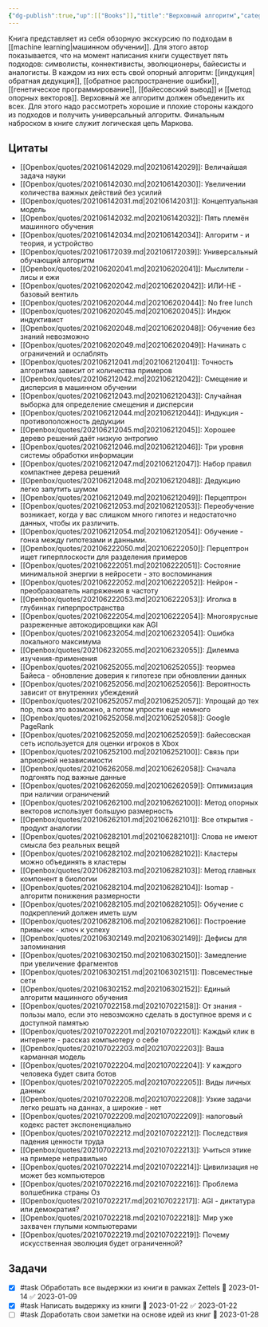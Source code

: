 ```yaml
---
{"dg-publish":true,"up":[["Books"]],"title":"Верховный алгоритм","category":"book","status":"Completed","tags":["books"],"rating:":4,"date":"2021-06-04T11:04:22+04:00","modified_at":"2023-01-28T20:00:14+04:00","permalink":"/refs/verhovnyj-algoritm/","dgPassFrontmatter":true}
---
```





Книга представляет из себя обзорную экскурсию по подходам в [[machine learning|машинном обучении]]. Для этого автор показывается, что на момент написания книги существует пять подходов: символисты, коннективисты, эволюционеры, байесисты и аналогисты. В каждом из них есть свой опорный алгоритм: [[индукция|обратная дедукция]], [[обратное распространение ошибки]], [[генетическое программирование]], [[байесовский вывод]] и [[метод опорных векторов]]. Верховный же алгоритм должен объеденить их всех. Для этого надо рассмотреть хорошие и плохие стороны каждого из подходов и получить универсальный алгоритм. Финальным наброском в книге служит логическая цепь Маркова.

## Цитаты

- [[Openbox/quotes/202106142029.md|202106142029]]: Величайшая задача науки
- [[Openbox/quotes/202106142030.md|202106142030]]: Увеличении количества важных действий без усилий
- [[Openbox/quotes/202106142031.md|202106142031]]: Концептуальная модель
- [[Openbox/quotes/202106142032.md|202106142032]]: Пять племён машинного обучения
- [[Openbox/quotes/202106142034.md|202106142034]]: Алгоритм - и теория, и устройство
- [[Openbox/quotes/202106172039.md|202106172039]]: Универсальный обучающий алгоритм
- [[Openbox/quotes/202106202041.md|202106202041]]: Мыслители - лисы и ежи
- [[Openbox/quotes/202106202042.md|202106202042]]: ИЛИ-НЕ - базовый вентиль
- [[Openbox/quotes/202106202044.md|202106202044]]: No free lunch
- [[Openbox/quotes/202106202045.md|202106202045]]: Индюк индуктивист
- [[Openbox/quotes/202106202048.md|202106202048]]: Обучение без знаний невозможно
- [[Openbox/quotes/202106202049.md|202106202049]]: Начинать с ограничений и ослаблять
- [[Openbox/quotes/202106212041.md|202106212041]]: Точность алгоритма зависит от количества примеров
- [[Openbox/quotes/202106212042.md|202106212042]]: Смещение и дисперсия в машинном обучении
- [[Openbox/quotes/202106212043.md|202106212043]]: Случайная выборка для определение смещения и дисперсии
- [[Openbox/quotes/202106212044.md|202106212044]]: Индукция - противоположность дедукции
- [[Openbox/quotes/202106212045.md|202106212045]]: Хорошее дерево решений даёт низкую энтропию
- [[Openbox/quotes/202106212046.md|202106212046]]: Три уровня системы обработки информации
- [[Openbox/quotes/202106212047.md|202106212047]]: Набор правил компактнее дерева решений
- [[Openbox/quotes/202106212048.md|202106212048]]: Дедукцию легко запутить шумом
- [[Openbox/quotes/202106212049.md|202106212049]]: Перцептрон
- [[Openbox/quotes/202106212053.md|202106212053]]: Переобучение возникает, когда у вас слишком много гипотез и недостаточно данных, чтобы их различить.
- [[Openbox/quotes/202106212054.md|202106212054]]: Обучение - гонка между гипотезами и данными.
- [[Openbox/quotes/202106222050.md|202106222050]]: Перцептрон ищет гиперплоскости для разделения примеров
- [[Openbox/quotes/202106222051.md|202106222051]]: Состояние минимальной энергии в нейросети - это воспоминания
- [[Openbox/quotes/202106222052.md|202106222052]]: Нейрон - преобразователь напряжения в частоту
- [[Openbox/quotes/202106222053.md|202106222053]]: Иголка в глубиннах гиперпространства
- [[Openbox/quotes/202106222054.md|202106222054]]: Многоярусные разреженные автокодировщики как AGI
- [[Openbox/quotes/202106232054.md|202106232054]]: Ошибка локального максимума
- [[Openbox/quotes/202106232055.md|202106232055]]: Дилемма изучения-применения
- [[Openbox/quotes/202106252055.md|202106252055]]: теормеа Байеса - обновление доверия к гипотезе при обновлении данных
- [[Openbox/quotes/202106252056.md|202106252056]]: Вероятность зависит от внутренних убеждений
- [[Openbox/quotes/202106252057.md|202106252057]]: Упрощай до тех пор, пока это возможно, а потом упрости еще немного
- [[Openbox/quotes/202106252058.md|202106252058]]: Google PageRank
- [[Openbox/quotes/202106252059.md|202106252059]]: байесовская сеть используется для оценки игроков в Xbox
- [[Openbox/quotes/202106252100.md|202106252100]]: Связь при априорной независимости
- [[Openbox/quotes/202106262058.md|202106262058]]: Сначала подгонять под важные данные
- [[Openbox/quotes/202106262059.md|202106262059]]: Оптимизация при наличии ограничений
- [[Openbox/quotes/202106262100.md|202106262100]]: Метод опорных векторов использует большую размерность
- [[Openbox/quotes/202106262101.md|202106262101]]: Все открытия - продукт аналогии
- [[Openbox/quotes/202106282101.md|202106282101]]: Слова не имеют смысла без реальных вещей
- [[Openbox/quotes/202106282102.md|202106282102]]: Кластеры можно объединять в кластеры
- [[Openbox/quotes/202106282103.md|202106282103]]: Метод главных компонент в биологии
- [[Openbox/quotes/202106282104.md|202106282104]]: Isomap - алгоритм понижения размерности
- [[Openbox/quotes/202106282105.md|202106282105]]: Обучение с подкреплений должен иметь шум
- [[Openbox/quotes/202106282106.md|202106282106]]: Построение привычек - ключ к успеху
- [[Openbox/quotes/202106302149.md|202106302149]]: Дефисы для запоминания
- [[Openbox/quotes/202106302150.md|202106302150]]: Замедление при увеличение фрагментов
- [[Openbox/quotes/202106302151.md|202106302151]]: Повсеместные сети
- [[Openbox/quotes/202106302152.md|202106302152]]: Единый алгоритм машинного обучения
- [[Openbox/quotes/202107022158.md|202107022158]]: От знания - пользы мало, если это невозможно сделать в доступное время и с доступной памятью
- [[Openbox/quotes/202107022201.md|202107022201]]: Каждый клик в интернете - рассказ компьютеру о себе
- [[Openbox/quotes/202107022203.md|202107022203]]: Ваша карманная модель
- [[Openbox/quotes/202107022204.md|202107022204]]: У каждого человека будет свита ботов
- [[Openbox/quotes/202107022205.md|202107022205]]: Виды личных данных
- [[Openbox/quotes/202107022208.md|202107022208]]: Узкие задачи легко решать на даннах, а широкие - нет
- [[Openbox/quotes/202107022209.md|202107022209]]: налоговый кодекс растет экспоненциально
- [[Openbox/quotes/202107022212.md|202107022212]]: Последствия падения ценности труда
- [[Openbox/quotes/202107022213.md|202107022213]]: Учиться этике на примере неправильно
- [[Openbox/quotes/202107022214.md|202107022214]]: Цивилизация не может без компьютеров
- [[Openbox/quotes/202107022216.md|202107022216]]: Проблема волшебника страны Оз
- [[Openbox/quotes/202107022217.md|202107022217]]: AGI - диктатура или демократия?
- [[Openbox/quotes/202107022218.md|202107022218]]: Мир уже захвачен глупыми компьютерами
- [[Openbox/quotes/202107022219.md|202107022219]]: Почему искусственная эволюция будет ограниченной?


## Задачи

- [x] #task Обработать все выдержки из книги в рамках Zettels 📅 2023-01-14 ✅ 2023-01-09
- [x] #task Написать выдержку из книги 📅 2023-01-22 ✅ 2023-01-22
- [ ] #task Доработать свои заметки на основе идей из книг 📅 2023-01-28
